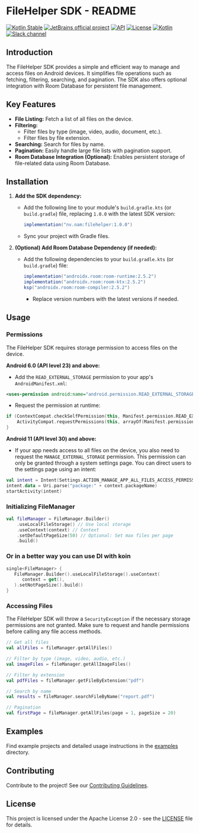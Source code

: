 # FileHelper SDK - README
[![Kotlin Stable](https://kotl.in/badges/stable.svg)](https://kotlinlang.org/docs/components-stability.html)
[![JetBrains official project](https://jb.gg/badges/official.svg)](https://confluence.jetbrains.com/display/ALL/JetBrains+on+GitHub)
[![API](https://img.shields.io/badge/API-21%2B-brightgreen.svg?style=flat)](https://android-arsenal.com/api?level=21)
[![License](https://img.shields.io/badge/License-Apache%202.0-blue.svg)](https://opensource.org/licenses/Apache-2.0)
[![Kotlin](https://img.shields.io/badge/kotlin-2.0.0-blue.svg?logo=kotlin)](http://kotlinlang.org)
[![Slack channel](https://img.shields.io/badge/chat-slack-green.svg?logo=slack)](https://kotlinlang.slack.com/messages/coroutines/)
## Introduction

The FileHelper SDK provides a simple and efficient way to manage and access files on Android devices. It simplifies file operations such as fetching, filtering, searching, and pagination. The SDK also offers optional integration with Room Database for persistent file management.

## Key Features

- **File Listing:** Fetch a list of all files on the device.
- **Filtering:**
  - Filter files by type (image, video, audio, document, etc.).
  - Filter files by file extension.
- **Searching:** Search for files by name.
- **Pagination:** Easily handle large file lists with pagination support.
- **Room Database Integration (Optional):** Enables persistent storage of file-related data using Room Database.

## Installation

1. **Add the SDK dependency:**

   - Add the following line to your module's `build.gradle.kts` (or `build.gradle`) file, replacing `1.0.0` with the latest SDK version:

     ```gradle
     implementation("nv.nam:filehelper:1.0.0")
     ```

   - Sync your project with Gradle files.

2. **(Optional) Add Room Database Dependency (if needed):**

   - Add the following dependencies to your `build.gradle.kts` (or `build.gradle`) file:

     ```gradle
     implementation("androidx.room:room-runtime:2.5.2")
     implementation("androidx.room:room-ktx:2.5.2")
     ksp("androidx.room:room-compiler:2.5.2")
     ```

     - Replace version numbers with the latest versions if needed.

## Usage

### Permissions

The FileHelper SDK requires storage permission to access files on the device. 

**Android 6.0 (API level 23) and above:**

- Add the `READ_EXTERNAL_STORAGE` permission to your app's `AndroidManifest.xml`:

```xml
<uses-permission android:name="android.permission.READ_EXTERNAL_STORAGE" />
```

- Request the permission at runtime:

```kotlin
if (ContextCompat.checkSelfPermission(this, Manifest.permission.READ_EXTERNAL_STORAGE) != PackageManager.PERMISSION_GRANTED) {
    ActivityCompat.requestPermissions(this, arrayOf(Manifest.permission.READ_EXTERNAL_STORAGE), REQUEST_CODE_STORAGE_PERMISSION)
}
```

**Android 11 (API level 30) and above:**

- If your app needs access to all files on the device, you also need to request the `MANAGE_EXTERNAL_STORAGE` permission. This permission can only be granted through a system settings page. You can direct users to the settings page using an intent:

```kotlin
val intent = Intent(Settings.ACTION_MANAGE_APP_ALL_FILES_ACCESS_PERMISSION)
intent.data = Uri.parse("package:" + context.packageName)
startActivity(intent)
```

### Initializing FileManager

```kotlin
val fileManager = FileManager.Builder()
    .useLocalFileStorage() // Use local storage
    .useContext(context) // Context
    .setDefaultPageSize(50) // Optional: Set max files per page
    .build()
```

### Or in a better way you can use DI with koin

```kotlin
single<FileManager> {
   FileManager.Builder().useLocalFileStorage().useContext(
      context = get(),
   ).setNotPageSize().build()
}

```

### Accessing Files
The FileHelper SDK will throw a `SecurityException` if the necessary storage permissions are not granted. Make sure to request and handle permissions before calling any file access methods.

```kotlin
// Get all files
val allFiles = fileManager.getAllFiles()

// Filter by type (image, video, audio, etc.)
val imageFiles = fileManager.getAllImageFiles()

// Filter by extension
val pdfFiles = fileManager.getFileByExtension("pdf")

// Search by name
val results = fileManager.searchFileByName("report.pdf")

// Pagination
val firstPage = fileManager.getAllFiles(page = 1, pageSize = 20)
```

## Examples

Find example projects and detailed usage instructions in the [examples](/app/src/main/java/nv/nam/filehelper/) directory.

## Contributing

Contribute to the project! See our [Contributing Guidelines](CONTRIBUTING.md).

## License

This project is licensed under the Apache License 2.0 - see the [LICENSE](LICENSE) file for details.
